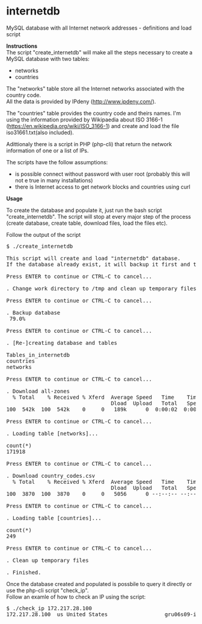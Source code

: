 
# internetdb
MySQL database with all Internet network addresses - definitions and load script<br>

<b>Instructions</b><br>
The script "create_internetdb" will make all the steps necessary to create a MySQL database with two tables:<br>
<ul>
<li>networks
<li>countries
</ul>

The "networks" table store all the Internet networks associated with the country code.<br>
All the data is provided by IPdeny (http://www.ipdeny.com/).<br>

The "countries" table provides the country code and theirs names. I'm using the information provided by Wikipaedia
about ISO 3166-1 (https://en.wikipedia.org/wiki/ISO_3166-1) and create and load the file iso31661.txt(also included).<br> 

Adittionaly there is a script in PHP (php-cli) that return the network information of one or a list of IPs.<br>

The scripts have the follow assumptions:<br>
<ul>
<li> is possible connect without password with user root (probably this will not e true in many installations)
<li> there is Internet access to get network blocks and countries using curl
</ul>

<b>Usage</b><br>

To create the database and populate it, just run the bash script "create_internetdb". The script will stop at every major step of the process (create database, create table, download files, load the files etc).<br>

Follow the output of the script<br>

<pre>
$ ./create_internetdb

This script will create and load "internetdb" database.
If the database already exist, it will backup it first and then recreate it

Press ENTER to continue or CTRL-C to cancel...

. Change work directory to /tmp and clean up temporary files

Press ENTER to continue or CTRL-C to cancel...

. Backup database
 79.0%

Press ENTER to continue or CTRL-C to cancel...

. [Re-]creating database and tables

Tables_in_internetdb
countries
networks

Press ENTER to continue or CTRL-C to cancel...

. Download all-zones
  % Total    % Received % Xferd  Average Speed   Time    Time     Time  Current
                                 Dload  Upload   Total   Spent    Left  Speed
100  542k  100  542k    0     0   189k      0  0:00:02  0:00:02 --:--:--  189k

Press ENTER to continue or CTRL-C to cancel...

. Loading table [networks]...

count(*)
171918

Press ENTER to continue or CTRL-C to cancel...

. Download country_codes.csv
  % Total    % Received % Xferd  Average Speed   Time    Time     Time  Current
                                 Dload  Upload   Total   Spent    Left  Speed
100  3870  100  3870    0     0   5056      0 --:--:-- --:--:-- --:--:--  5065

Press ENTER to continue or CTRL-C to cancel...

. Loading table [countries]...

count(*)
249

Press ENTER to continue or CTRL-C to cancel...

. Clean up temporary files

. Finished.
</pre>

Once the database created and populated is possbile to query it directly or use the php-cli script "check_ip".<br>
Follow an examle of how to check an IP using the script:<br>

<pre>
$ ./check_ip 172.217.28.100
172.217.28.100  us United States                  gru06s09-in-f4.1e100.net
</pre>
